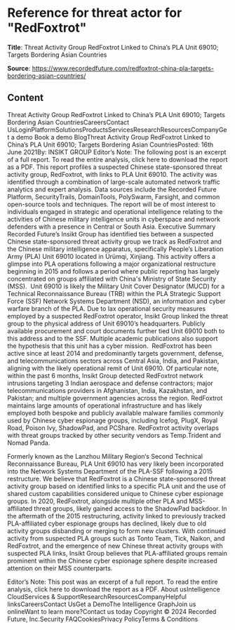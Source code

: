 # Reference for threat actor for "RedFoxtrot"

**Title**: Threat Activity Group RedFoxtrot Linked to China’s PLA Unit 69010; Targets Bordering Asian Countries

**Source**: https://www.recordedfuture.com/redfoxtrot-china-pla-targets-bordering-asian-countries/

## Content
Threat Activity Group RedFoxtrot Linked to China’s PLA Unit 69010; Targets Bordering Asian CountriesCareersContact UsLoginPlatformSolutionsProductsServicesResearchResourcesCompanyGet a demo
Book a demo
BlogThreat Activity Group RedFoxtrot Linked to China’s PLA Unit 69010; Targets Bordering Asian CountriesPosted: 16th June 2021By: INSIKT GROUP
Editor’s Note: The following post is an excerpt of a full report. To read the entire analysis, click here to download the report as a PDF.
This report profiles a suspected Chinese state-sponsored threat activity group, RedFoxtrot, with links to PLA Unit 69010. The activity was identified through a combination of large-scale automated network traffic analytics and expert analysis. Data sources include the Recorded Future Platform, SecurityTrails, DomainTools, PolySwarm, Farsight, and common open-source tools and techniques. The report will be of most interest to individuals engaged in strategic and operational intelligence relating to the activities of Chinese military intelligence units in cyberspace and network defenders with a presence in Central or South Asia.
Executive Summary
Recorded Future’s Insikt Group has identified ties between a suspected Chinese state-sponsored threat activity group we track as RedFoxtrot and the Chinese military intelligence apparatus, specifically People’s Liberation Army (PLA) Unit 69010 located in Ürümqi, Xinjiang. This activity offers a glimpse into PLA operations following a major organizational restructure beginning in 2015 and follows a period where public reporting has largely concentrated on groups affiliated with China's Ministry of State Security (MSS). 
Unit 69010 is likely the Military Unit Cover Designator (MUCD) for a Technical Reconnaissance Bureau (TRB) within the PLA Strategic Support Force (SSF) Network Systems Department (NSD), an information and cyber warfare branch of the PLA. Due to lax operational security measures employed by a suspected RedFoxtrot operator, Insikt Group linked the threat group to the physical address of Unit 69010’s headquarters. Publicly available procurement and court documents further tied Unit 69010 both to this address and to the SSF. Multiple academic publications also support the hypothesis that this unit has a cyber mission. 
RedFoxtrot has been active since at least 2014 and predominantly targets government, defense, and telecommunications sectors across Central Asia, India, and Pakistan, aligning with the likely operational remit of Unit 69010. Of particular note, within the past 6 months, Insikt Group detected RedFoxtrot network intrusions targeting 3 Indian aerospace and defense contractors; major telecommunications providers in Afghanistan, India, Kazakhstan, and Pakistan; and multiple government agencies across the region. RedFoxtrot maintains large amounts of operational infrastructure and has likely employed both bespoke and publicly available malware families commonly used by Chinese cyber espionage groups, including Icefog, PlugX, Royal Road, Poison Ivy, ShadowPad, and PCShare. RedFoxtrot activity overlaps with threat groups tracked by other security vendors as Temp.Trident and Nomad Panda.

Formerly known as the Lanzhou Military Region‘s Second Technical Reconnaissance Bureau, PLA Unit 69010 has very likely been incorporated into the Network Systems Department of the PLA-SSF following a 2015 restructure.
We believe that RedFoxtrot is a Chinese state-sponsored threat activity group based on identified links to a specific PLA unit and the use of shared custom capabilities considered unique to Chinese cyber espionage groups.
In 2020, RedFoxtrot, alongside multiple other PLA and MSS-affiliated threat groups, likely gained access to the ShadowPad backdoor.
In the aftermath of the 2015 restructuring, activity linked to previously tracked PLA-affiliated cyber espionage groups has declined, likely due to old activity groups disbanding or merging to form new clusters. With continued activity from suspected PLA groups such as Tonto Team, Tick, Naikon, and RedFoxtrot, and the emergence of new Chinese threat activity groups with suspected PLA links, Insikt Group believes that PLA-affiliated groups remain prominent within the Chinese cyber espionage sphere despite increased attention on their MSS counterparts.

Editor’s Note: This post was an excerpt of a full report. To read the entire analysis, click here to download the report as a PDF.
About usIntelligence CloudServices & SupportResearchResourcesCompanyHelpful linksCareersContact UsGet a DemoThe Intelligence GraphJoin us onlineWant to learn more?Contact us today
Copyright © 2024 Recorded Future, Inc.Security FAQCookiesPrivacy PolicyTerms & Conditions